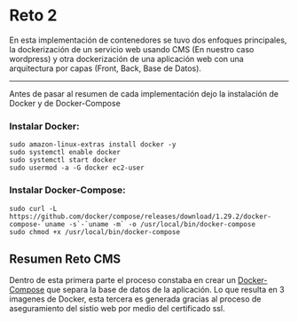 # Reto 2

<p>En esta implementación de contenedores se tuvo dos enfoques principales, la dockerización de un servicio web usando CMS (En nuestro caso wordpress) y otra dockerización de una aplicación web con una arquitectura por capas (Front, Back, Base de Datos).</p>

<hr/>

<p>Antes de pasar al resumen de cada implementación dejo la instalación de Docker y de Docker-Compose</p>

### Instalar Docker:
    sudo amazon-linux-extras install docker -y
    sudo systemctl enable docker
    sudo systemctl start docker
    sudo usermod -a -G docker ec2-user
    
### Instalar Docker-Compose:
    sudo curl -L https://github.com/docker/compose/releases/download/1.29.2/docker-compose-`uname -s`-`uname -m` -o /usr/local/bin/docker-compose
    sudo chmod +x /usr/local/bin/docker-compose
    
## Resumen Reto CMS

Dentro de esta primera parte el proceso constaba en crear un [Docker-Compose](https://github.com/PabloCorrea99/Telematica/blob/main/Reto2/WordPress/docker-compose) que separa la base de datos de la aplicación. Lo que resulta en 3 imagenes de Docker, esta tercera es generada gracias al proceso de aseguramiento del sistio web por medio del certificado ssl.
